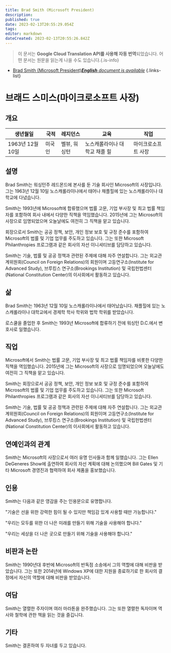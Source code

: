 ```yaml
---
title: Brad Smith (Microsoft President)
description: 
published: true
date: 2023-02-13T20:55:29.054Z
tags: 
editor: markdown
dateCreated: 2023-02-13T20:55:26.842Z
---
```


> 이 문서는 **Google Cloud Translation API를 사용해 자동 번역**되었습니다.
어떤 문서는 원문을 읽는게 나을 수도 있습니다.{.is-info}



- [Brad Smith (Microsoft President)***English** document is available*](/en/Knowledge-base/Dictionary/Person/brad-smith-microsoft-president)
{.links-list}


# 브래드 스미스(마이크로소프트 사장)

## 개요

| 생년월일 | 국적 | 레지던스 | 교육 | 직업 |
| ------------- | ----------- | --------- | --------- | ---------- |
| 1963년 12월 10일 | 미국인 | 벨뷰, 워싱턴 | 노스캐롤라이나 대학교 채플 힐 | 마이크로소프트 사장 |

## 설명

Brad Smith는 워싱턴주 레드몬드에 본사를 둔 기술 회사인 Microsoft의 사장입니다. 그는 1963년 12월 10일 노스캐롤라이나에서 태어나 채플힐에 있는 노스캐롤라이나 대학교에 다녔습니다.

Smith는 1993년에 Microsoft에 합류했으며 법률 고문, 기업 부사장 및 최고 법률 책임자를 포함하여 회사 내에서 다양한 직책을 역임했습니다. 2015년에 그는 Microsoft의 사장으로 임명되었으며 오늘날에도 여전히 그 직책을 맡고 있습니다.

회장으로서 Smith는 공공 정책, 보안, 개인 정보 보호 및 규정 준수를 포함하여 Microsoft의 법률 및 기업 업무를 주도하고 있습니다. 그는 또한 Microsoft Philanthropies 프로그램과 같은 회사의 자선 이니셔티브를 담당하고 있습니다.

Smith는 기술, 법률 및 공공 정책과 관련된 주제에 대해 자주 연설합니다. 그는 외교관계위원회(Council on Foreign Relations)의 회원이며 고등연구소(Institute for Advanced Study), 브루킹스 연구소(Brookings Institution) 및 국립헌법센터(National Constitution Center)의 이사회에서 활동하고 있습니다.

## 삶

Brad Smith는 1963년 12월 10일 노스캐롤라이나에서 태어났습니다. 채플힐에 있는 노스캐롤라이나 대학교에서 경제학 학사 학위와 법학 학위를 받았습니다.

로스쿨을 졸업한 후 Smith는 1993년 Microsoft에 합류하기 전에 워싱턴 D.C.에서 변호사로 일했습니다.

## 직업

Microsoft에서 Smith는 법률 고문, 기업 부사장 및 최고 법률 책임자를 비롯한 다양한 직책을 역임했습니다. 2015년에 그는 Microsoft의 사장으로 임명되었으며 오늘날에도 여전히 그 직책을 맡고 있습니다.

Smith는 회장으로서 공공 정책, 보안, 개인 정보 보호 및 규정 준수를 포함하여 Microsoft의 법률 및 기업 업무를 주도하고 있습니다. 그는 또한 Microsoft Philanthropies 프로그램과 같은 회사의 자선 이니셔티브를 담당하고 있습니다.

Smith는 기술, 법률 및 공공 정책과 관련된 주제에 대해 자주 연설합니다. 그는 외교관계위원회(Council on Foreign Relations)의 회원이며 고등연구소(Institute for Advanced Study), 브루킹스 연구소(Brookings Institution) 및 국립헌법센터(National Constitution Center)의 이사회에서 활동하고 있습니다.

## 연예인과의 관계

Smith는 Microsoft의 사장으로서 여러 유명 인사들과 함께 일했습니다. 그는 Ellen DeGeneres Show에 출연하여 회사의 자선 계획에 대해 논의했으며 Bill Gates 및 기타 Microsoft 경영진과 협력하여 회사 제품을 홍보했습니다.

## 인용

Smith는 다음과 같은 영감을 주는 인용문으로 유명합니다.

"기술은 선을 위한 강력한 힘이 될 수 있지만 책임감 있게 사용할 때만 가능합니다."

"우리는 모두를 위한 더 나은 미래를 만들기 위해 기술을 사용해야 합니다."

"우리는 세상을 더 나은 곳으로 만들기 위해 기술을 사용해야 합니다."

## 비판과 논란

Smith는 1990년대 후반에 Microsoft의 반독점 소송에서 그의 역할에 대해 비판을 받았습니다. 그는 또한 2014년에 Windows XP에 대한 지원을 종료하기로 한 회사의 결정에서 자신의 역할에 대해 비판을 받았습니다.

## 여담

Smith는 열렬한 주자이며 여러 마라톤을 완주했습니다. 그는 또한 열렬한 독자이며 역사와 철학에 관한 책을 읽는 것을 즐깁니다.

## 기타

Smith는 결혼하여 두 자녀를 두고 있습니다.
